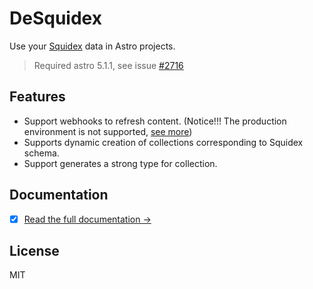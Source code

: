 # DeSquidex

Use your [Squidex](https://squidex.io/) data in Astro projects.
> Required astro 5.1.1, see issue [#2716](https://github.com/withastro/starlight/issues/2716)

## Features

- Support webhooks to refresh content. (Notice!!! The production environment is not supported, [see more](https://answers.netlify.com/t/netlify-dont-work-for-my-astro-middleware-endpoint/129673/11))
- Supports dynamic creation of collections corresponding to Squidex schema.
- Support generates a strong type for collection.

## Documentation

- [x] [Read the full documentation →]()


## License

MIT
